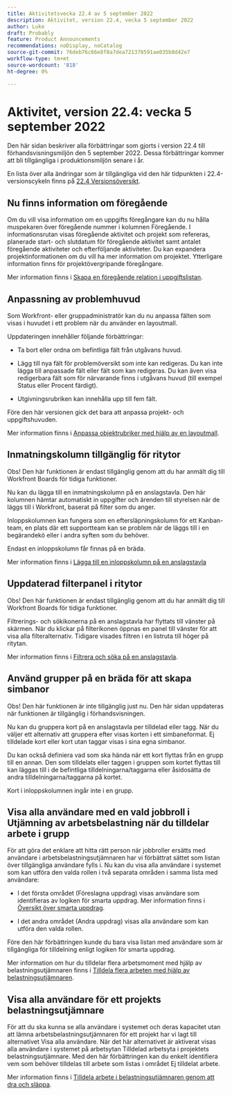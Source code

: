 ```yaml
---
title: Aktivitetsvecka 22.4 av 5 september 2022
description: Aktivitet, version 22.4, vecka 5 september 2022
author: Luke
draft: Probably
feature: Product Announcements
recommendations: noDisplay, noCatalog
source-git-commit: 76deb76c66e8f8a7dea721378591ae035b8d42e7
workflow-type: tm+mt
source-wordcount: '818'
ht-degree: 0%

---
```



# Aktivitet, version 22.4: vecka 5 september 2022

Den här sidan beskriver alla förbättringar som gjorts i version 22.4 till förhandsvisningsmiljön den 5 september 2022. Dessa förbättringar kommer att bli tillgängliga i produktionsmiljön senare i år.

En lista över alla ändringar som är tillgängliga vid den här tidpunkten i 22.4-versionscykeln finns på [22.4 Versionsöversikt](/help/quicksilver/product-announcements/product-releases/22.4-release-activity/22-4-release-overview.md).

## Nu finns information om föregående

Om du vill visa information om en uppgifts föregångare kan du nu hålla muspekaren över föregående nummer i kolumnen Föregående. I informationsrutan visas föregående aktivitet och projekt som refereras, planerade start- och slutdatum för föregående aktivitet samt antalet föregående aktiviteter och efterföljande aktiviteter. Du kan expandera projektinformationen om du vill ha mer information om projektet. Ytterligare information finns för projektövergripande föregångare.

Mer information finns i [Skapa en föregående relation i uppgiftslistan](/help/quicksilver/manage-work/tasks/use-prdcssrs/create-predecessors-on-task-list.md).

## Anpassning av problemhuvud

Som Workfront- eller gruppadministratör kan du nu anpassa fälten som visas i huvudet i ett problem när du använder en layoutmall.

Uppdateringen innehåller följande förbättringar:

* Ta bort eller ordna om befintliga fält från utgåvans huvud.

* Lägg till nya fält för problemöversikt som inte kan redigeras. Du kan inte lägga till anpassade fält eller fält som kan redigeras. Du kan även visa redigerbara fält som för närvarande finns i utgåvans huvud (till exempel Status eller Procent färdigt).

* Utgivningsrubriken kan innehålla upp till fem fält.

Före den här versionen gick det bara att anpassa projekt- och uppgiftshuvuden.

Mer information finns i [Anpassa objektrubriker med hjälp av en layoutmall](/help/quicksilver/administration-and-setup/customize-workfront/use-layout-templates/customize-object-headers.md).

## Inmatningskolumn tillgänglig för ritytor

Obs! Den här funktionen är endast tillgänglig genom att du har anmält dig till Workfront Boards för tidiga funktioner.

Nu kan du lägga till en inmatningskolumn på en anslagstavla. Den här kolumnen hämtar automatiskt in uppgifter och ärenden till styrelsen när de läggs till i Workfront, baserat på filter som du anger.

Inloppskolumnen kan fungera som en eftersläpningskolumn för ett Kanban-team, en plats där ett supportteam kan se problem när de läggs till i en begärandekö eller i andra syften som du behöver.

Endast en inloppskolumn får finnas på en bräda.

Mer information finns i [Lägga till en inloppskolumn på en anslagstavla](/help/quicksilver/agile/use-boards-agile-planning-tools/add-intake-column-to-board.md)

## Uppdaterad filterpanel i ritytor

Obs! Den här funktionen är endast tillgänglig genom att du har anmält dig till Workfront Boards för tidiga funktioner.

Filtrerings- och sökikonerna på en anslagstavla har flyttats till vänster på skärmen. När du klickar på filterikonen öppnas en panel till vänster för att visa alla filteralternativ. Tidigare visades filtren i en listruta till höger på ritytan.

Mer information finns i [Filtrera och söka på en anslagstavla](/help/quicksilver/agile/get-started-with-boards/filter-search-in-board.md).

## Använd grupper på en bräda för att skapa simbanor

Obs! Den här funktionen är inte tillgänglig just nu. Den här sidan uppdateras när funktionen är tillgänglig i förhandsvisningen.

Nu kan du gruppera kort på en anslagstavla per tilldelad eller tagg. När du väljer ett alternativ att gruppera efter visas korten i ett simbaneformat. Ej tilldelade kort eller kort utan taggar visas i sina egna simbanor.

Du kan också definiera vad som ska hända när ett kort flyttas från en grupp till en annan. Den som tilldelats eller taggen i gruppen som kortet flyttas till kan läggas till i de befintliga tilldelningarna/taggarna eller åsidosätta de andra tilldelningarna/taggarna på kortet.

Kort i inloppskolumnen ingår inte i en grupp.

## Visa alla användare med en vald jobbroll i Utjämning av arbetsbelastning när du tilldelar arbete i grupp

För att göra det enklare att hitta rätt person när jobbroller ersätts med användare i arbetsbelastningsutjämnaren har vi förbättrat sättet som listan över tillgängliga användare fylls i. Nu kan du visa alla användare i systemet som kan utföra den valda rollen i två separata områden i samma lista med användare:

* I det första området (Föreslagna uppdrag) visas användare som identifieras av logiken för smarta uppdrag. Mer information finns i [Översikt över smarta uppdrag](/help/quicksilver/manage-work/tasks/assign-tasks/smart-assignments.md).

* I det andra området (Andra uppdrag) visas alla användare som kan utföra den valda rollen.

Före den här förbättringen kunde du bara visa listan med användare som är tillgängliga för tilldelning enligt logiken för smarta uppdrag.

Mer information om hur du tilldelar flera arbetsmoment med hjälp av belastningsutjämnaren finns i [Tilldela flera arbeten med hjälp av belastningsutjämnaren](/help/quicksilver/resource-mgmt/workload-balancer/assign-work-in-workload-balancer-in-bulk.md).

## Visa alla användare för ett projekts belastningsutjämnare

För att du ska kunna se alla användare i systemet och deras kapacitet utan att lämna arbetsbelastningsutjämnaren för ett projekt har vi lagt till alternativet Visa alla användare. När det här alternativet är aktiverat visas alla användare i systemet på arbetsytan Tilldelad arbetsyta i projektets belastningsutjämnare. Med den här förbättringen kan du enkelt identifiera vem som behöver tilldelas till arbete som listas i området Ej tilldelat arbete.

Mer information finns i [Tilldela arbete i belastningsutjämnaren genom att dra och släppa](/help/quicksilver/resource-mgmt/workload-balancer/assign-work-in-workload-balancer-by-drag-and-drop.md).


